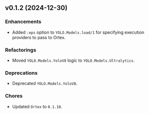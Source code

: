 ## v0.1.2 (2024-12-30)

### Enhancements
* Added `:eps` option to `YOLO.Models.load/1` for specifying execution providers to pass to Ortex.

### Refactorings 
* Moved `YOLO.Models.YoloV8` logic to `YOLO.Models.Ultralytics`.

### Deprecations
* Deprecated `YOLO.Models.YoloV8`.

### Chores
* Updated `Ortex` to `0.1.10`.